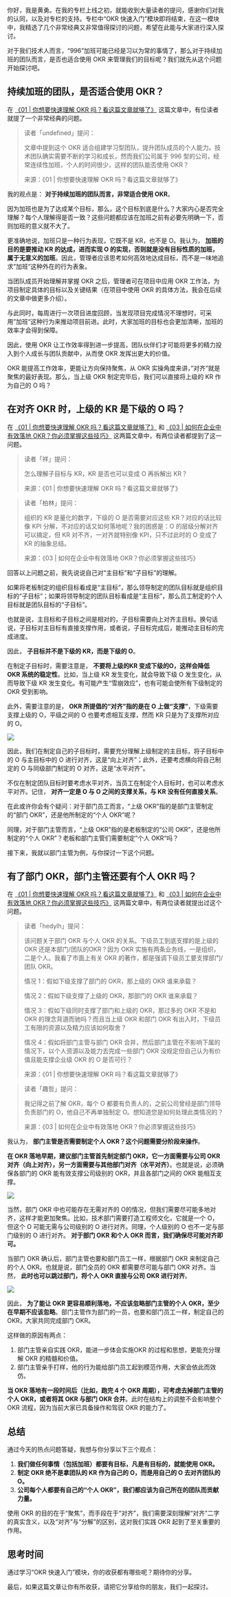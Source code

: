 你好，我是黄勇。在我的专栏上线之初，就能收到大量读者的提问，感谢你们对我的认同，以及对专栏的支持。专栏中“OKR 快速入门”模块即将结束，在这一模块中，我精选了几个非常经典又非常值得探讨的问题，希望在此能与大家进行深入探讨。

对于我们技术人而言，“996”加班可能已经是习以为常的事情了，那么对于持续加班的团队而言，是否也适合使用 OKR 来管理我们的目标呢？我们就先从这个问题开始探讨吧。

## 持续加班的团队，是否适合使用 OKR？

在 [《01 \| 你想要快速理解 OKR 吗？看这篇文章就够了》](https://time.geekbang.org/column/article/103858) 这篇文章中，有位读者就提了一个非常经典的问题。

> 读者「undefined」提问：
>
> 文章中提到这个 OKR 适合组建学习型团队，提升团队成员的个人能力。技术团队确实需要不断的学习和成长，然而我们公司属于 996 型的公司，经常连续性加班，个人的时间很少，这样的团队能否使用 OKR？
>
> 来源：《01 \| 你想要快速理解 OKR 吗？看这篇文章就够了》

我的观点是： **对于持续加班的团队而言，非常适合使用 OKR**。

因为加班也是为了达成某个目标，那么，这个目标到底是什么？大家内心是否完全理解？每个人理解得是否一致？这些问题都应该在加班之前有必要先明确一下，否则加班的意义就不大了。

更准确地说，加班只是一种行为表现，它既不是 KR，也不是 O。我认为， **加班的目的是要推动 KR 的达成，进而实现 O 的实现，否则就是没有目标性质的加班，属于无意义的加班**。因此，管理者应该思考如何高效地达成目标，而不是一味地追求”加班“这种外在的行为表象。

当团队成员开始理解并掌握 OKR 之后，管理者可在项目中应用 OKR 工作法，为项目制定具体的目标以及关键结果（在项目中使用 OKR 的具体方法，我会在后续的文章中做更多介绍）。

与此同时，每周进行一次项目进度回顾，当发现项目完成情况不理想时，可采用”加班“这种行为来推动项目前进。此时，大家加班的目标也会更加清晰，加班的效率才会得到保障。

因此，使用 OKR 让工作效率得到进一步提高，团队伙伴们才可能将更多的精力投入到个人成长与团队贡献中，从而使 OKR 发挥出更大的价值。

OKR 能提高工作效率，更能让方向保持聚焦，从 OKR 实操角度来讲，”对齐“就是聚焦的最好表现。那么，当上级 OKR 制定完毕后，我们可以直接将上级的 KR 作为自己的 O 吗？

## 在对齐 OKR 时，上级的 KR 是下级的 O 吗？

在 [《01 \| 你想要快速理解 OKR 吗？看这篇文章就够了》](https://time.geekbang.org/column/article/103858) 和 [《03 \| 如何在企业中有效落地 OKR？你必须掌握这些技巧》](https://time.geekbang.org/column/article/104370) 这两篇文章中，有两位读者都提到了这一问题。

> 读者「祥」提问：
>
> 怎么理解子目标与 KR，KR 是否也可以变成 O 再拆解出 KR？
>
> 来源：《01 \| 你想要快速理解 OKR 吗？看这篇文章就够了》

> 读者「柏林」提问：
>
> 组织的 KR 是量化的数字，下级的 O 是否需要对应这些 KR？对应的话比较像 KPI 分解，不对应的话又如何落地呢？我的困惑是：O 的层级分解对齐可以搞定，但 KR 对不齐，一对齐就特别像 KPI，只不过此时的 O 变成了 KR 的抽象总结。
>
> 来源：《03 \| 如何在企业中有效落地 OKR？你必须掌握这些技巧》

回答以上问题之前，我先说说自己对“主目标”和“子目标”的理解。

如果将老板制定的组织目标看成是“主目标”，那么领导制定的团队目标就是组织目标的“子目标”；如果将领导制定的团队目标看成是“主目标”，那么员工制定的个人目标就是团队目标的“子目标”。

也就是说，主目标和子目标之间是相对的，子目标需要向上对齐主目标。换句话说，子目标对主目标有直接支撑作用，或者说，子目标完成后，能推动主目标的完成进度。

因此， **子目标并不是下级的 KR，而是下级的 O**。

在制定子目标时，需要注意是， **不要将上级的KR 变成下级的O，这样会降低 OKR 系统的稳定性**。比如，当上级 KR 发生变化，就会导致下级 O 发生变化，从而导致下级 KR 发生变化。有可能产生“雪崩效应”，也有可能会使所有下级制定的OKR 受到影响。

此外，需要注意的是， **OKR 所提倡的“对齐”指的是在 O 上做“支撑”**，下级需要支撑上级的 O，平级之间的 O 也要考虑相互支撑，然而 KR 只是为了支撑所对应的 O。

![](https://static001.geekbang.org/resource/image/c2/13/c20cf21b9473278757da7aa844108c13.png?wh=714*519)

因此，我们在制定自己的子目标时，需要充分理解上级制定的主目标，将子目标中的 O 与主目标中的 O 进行对齐，这是“向上对齐”；此外，还要考虑横向将自己制定的 O 与同级部门制定的 O 对齐，这是“水平对齐”。

不仅在制定团队目标时要考虑水平对齐，当员工在制定个人目标时，也可以考虑水平对齐。记住， **对齐一定是 O 与 O 之间的支撑关系，与 KR 没有任何直接关系**。

在此或许你会有个疑问：对于部门员工而言，“上级 OKR”指的是部门主管制定的“部门 OKR”，还是他所制定的“个人 OKR”呢？

同理，对于部门主管而言，“上级 OKR”指的是老板制定的“公司 OKR”，还是他所制定的“个人 OKR”？老板和部门主管们需要制定”个人 OKR“吗？

接下来，我就以部门主管为例，与你探讨一下这个问题。

## 有了部门 OKR，部门主管还要有个人 OKR 吗？

在 [《01 \| 你想要快速理解 OKR 吗？看这篇文章就够了》](https://time.geekbang.org/column/article/103858) 和 [《03 \| 如何在企业中有效落地 OKR？你必须掌握这些技巧》](https://time.geekbang.org/column/article/104370) 这两篇文章中，有两位读者就提出过这个问题。

> 读者「hedylh」提问：
>
> 该问题关于部门 OKR 与个人 OKR 的关系。下级员工到底支撑的是上级的 OKR 还是本部门/团队的OKR？因为 OKR 实施有两条业务线，一是组织，二是个人。我看了市面上有关 OKR 的著作，都是强调下级员工要支撑部门/团队 OKR。
>
> 情况 1：假如下级支撑了部门的 OKR，那上级的 OKR 谁来承载？
>
> 情况 2：假如下级支撑了上级的 OKR，那部门的 OKR 谁来承载？
>
> 情况 3：假如下级同时支撑了部门和上级的 OKR，那过多的 OKR 不是和 OKR 的理念背道而驰吗？而且当上级 OKR 和部门 OKR 有出入时，下级员工有限的资源以及精力应该如何取舍？
>
> 情况 4：假如将部门主管与部门 OKR 合并，然后部门主管在不影响下属的情况下，以个人资源以及能力去完成一些部门 OKR 没规定但自己认为有价值且能支撑企业级 OKR 的 O 是否可行？
>
> 来源：《01 \| 你想要快速理解 OKR 吗？看这篇文章就够了》

> 读者「趣哲」提问：
>
> 我记得之前了解 OKR，每个 O 都要有负责人的，之前公司曾经是部门领导负责部门的 O，他自己不再单独制定 O。想知道您是如何处理此类情况的？
>
> 来源：《03 \| 如何在企业中有效落地 OKR？你必须掌握这些技巧》

我认为， **部门主管是否需要制定个人 OKR？这个问题需要分阶段来操作**。

**在 OKR 落地早期，建议部门主管首先制定部门 OKR，它一方面需要与公司 OKR 对齐（向上对齐），另一方面需要与其他部门对齐（水平对齐）**。也就是说，必须确保各部门的 OKR 能有效支撑公司级别的 OKR，并且各部门之间的 OKR 能相互支撑。

![](https://static001.geekbang.org/resource/image/6b/b3/6b39b7977a0755ad74146d80a4e45eb3.png?wh=522*202)

当然，部门 OKR 中也可能存在无需对齐的 O的情况，但我们需要尽可能多地对齐，这样才能更加聚焦。比如，技术部门需要打造工程师文化，它就是一个 O，但这个 O 可能无需与公司级别的 O 进行对齐。同理，个人级别的 O 也不一定与部门级别的 O 进行对齐。 **对于部门 OKR 和个人 OKR 而言，我们确保尽可能对齐即可。**

当部门 OKR 确认后，部门主管也要和部门员工一样，根据部门 OKR 来制定自己的个人 OKR。也就是说，部门全员的 OKR 都需要尽可能与部门 OKR 对齐。当然， **此时也可以跳过部门，将个人 OKR 直接与公司 OKR 进行对齐**。

![](https://static001.geekbang.org/resource/image/93/c2/93f4b3b27bdcb6e0d2f76850f590b0c2.png?wh=1042*588)

因此， **为了能让 OKR 更容易顺利落地，不应该忽略部门主管的个人 OKR，至少在早期不应该忽略**。部门主管作为部门的一员，也要和部门员工一样，制定自己的 OKR，大家共同完成部门 OKR。

这样做的原因有两点：

1. 部门主管亲自实践 OKR，能进一步体会实施OKR 的过程和思想，更能充分理解 OKR 的精髓和价值。
2. 部门主管亲手打样，他的行为能给部门员工起到模范作用，大家会依此而效仿。

**当 OKR 落地有一段时间后（比如，跑完 4 个 OKR 周期），可考虑去掉部门主管的个人 OKR，或者将其 OKR 与部门 OKR 合并**。此时在结构上的调整不会影响整个 OKR 流程，因为当前大家已具备操作和驾驭 OKR 的能力了。

## 总结

通过今天的热点问题答疑，我想与你分享以下三个观点：

1. **我们做任何事情（包括加班）都要有目标，凡是有目标的，就能使用 OKR。**
2. **制定 OKR 绝不是拿团队的 KR 作为自己的 O，而是用自己的 O 去对齐团队的 O。**
3. **公司每个人都要有自己的“个人 OKR”，我们都应该为自己所在的团队而贡献力量。**

使用 OKR 的目的在于“聚焦”，而手段在于“对齐”，我们需要深刻理解“对齐”二字的真实含义，以及“对齐”与“分解”的区别，这对我们实践 OKR 起到了至关重要的作用。

## 思考时间

通过学习“OKR 快速入门”模块，你的收获都有哪些呢？期待你的分享。

最后，如果这篇文章让你有所收获，请把它分享给你的朋友，我们一起探讨。